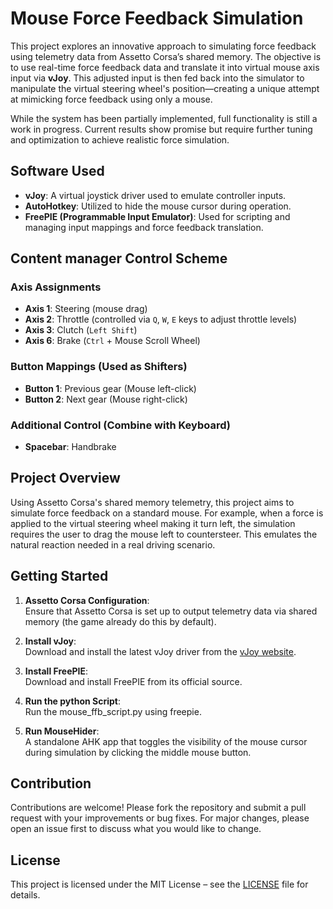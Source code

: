 # Mouse Force Feedback Simulation

This project explores an innovative approach to simulating force feedback using telemetry data from Assetto Corsa’s shared memory. The objective is to use real-time force feedback data and translate it into virtual mouse axis input via **vJoy**. This adjusted input is then fed back into the simulator to manipulate the virtual steering wheel's position—creating a unique attempt at mimicking force feedback using only a mouse.

While the system has been partially implemented, full functionality is still a work in progress. Current results show promise but require further tuning and optimization to achieve realistic force simulation.

## Software Used

- **vJoy**: A virtual joystick driver used to emulate controller inputs.
- **AutoHotkey**: Utilized to hide the mouse cursor during operation.
- **FreePIE (Programmable Input Emulator)**: Used for scripting and managing input mappings and force feedback translation.

## Content manager Control Scheme

### Axis Assignments
- **Axis 1**: Steering (mouse drag)
- **Axis 2**: Throttle (controlled via `Q`, `W`, `E` keys to adjust throttle levels)
- **Axis 3**: Clutch (`Left Shift`)
- **Axis 6**: Brake (`Ctrl` + Mouse Scroll Wheel)

### Button Mappings (Used as Shifters)
- **Button 1**: Previous gear (Mouse left-click)
- **Button 2**: Next gear (Mouse right-click)

### Additional Control (Combine with Keyboard)
- **Spacebar**: Handbrake

## Project Overview

Using Assetto Corsa's shared memory telemetry, this project aims to simulate force feedback on a standard mouse. For example, when a force is applied to the virtual steering wheel making it turn left, the simulation requires the user to drag the mouse left to countersteer. This emulates the natural reaction needed in a real driving scenario.

## Getting Started

1. **Assetto Corsa Configuration**:  
   Ensure that Assetto Corsa is set up to output telemetry data via shared memory (the game already do this by default).

2. **Install vJoy**:  
   Download and install the latest vJoy driver from the [vJoy website](http://vjoystick.sourceforge.net).

3. **Install FreePIE**:  
   Download and install FreePIE from its official source.

4. **Run the python Script**:  
   Run the mouse_ffb_script.py using freepie.
   
5. **Run MouseHider**:  
   A standalone AHK app that toggles the visibility of the mouse cursor during simulation by clicking the middle mouse button.

## Contribution

Contributions are welcome! Please fork the repository and submit a pull request with your improvements or bug fixes. For major changes, please open an issue first to discuss what you would like to change.

## License

This project is licensed under the MIT License – see the [LICENSE](LICENSE) file for details.
